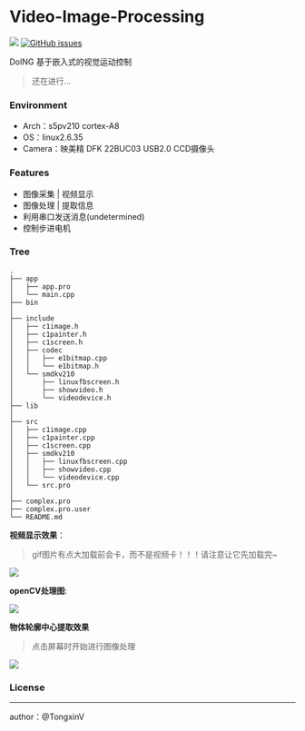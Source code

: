 # Video-Image-Processing

[![](https://img.shields.io/badge/author-TongxinV-green.svg)](https://github.com/TongxinV)
[![GitHub issues](https://img.shields.io/github/issues/TongxinV/Video-Image-Processing.svg)](https://github.com/TongxinV/Video-Image-Processing/issues)



DoING 基于嵌入式的视觉运动控制

> 还在进行...

### Environment

* Arch：s5pv210 cortex-A8
* OS：linux2.6.35
* Camera：映美精 DFK 22BUC03 USB2.0 CCD摄像头


### Features

* 图像采集 | 视频显示
* 图像处理 | 提取信息
* 利用串口发送消息(undetermined)
* 控制步进电机


### Tree


    .
    ├── app
    │   ├── app.pro
    │   └── main.cpp
    ├── bin
    │   
    ├── include
    │   ├── c1image.h
    │   ├── c1painter.h
    │   ├── c1screen.h
    │   ├── codec
    │   │   ├── e1bitmap.cpp
    │   │   └── e1bitmap.h
    │   └── smdkv210
    │       ├── linuxfbscreen.h
    │       ├── showvideo.h
    │       └── videodevice.h
    ├── lib
    │   
    ├── src
    │   ├── c1image.cpp
    │   ├── c1painter.cpp
    │   ├── c1screen.cpp
    │   ├── smdkv210
    │   │   ├── linuxfbscreen.cpp
    │   │   ├── showvideo.cpp
    │   │   └── videodevice.cpp
    │   └── src.pro
    │ 
    ├── complex.pro
    ├── complex.pro.user
    └── README.md


**视频显示效果**：

> gif图片有点大加载前会卡，而不是视频卡！！！请注意让它先加载完~


![](https://raw.githubusercontent.com/TongxinV/Video-Image-Processing/master/doc/assets/P003cc.gif)

    
**openCV处理图**:


![](https://raw.githubusercontent.com/TongxinV/Video-Image-Processing/master/doc/assets/opencv%E5%9B%BE%E5%83%8F%E5%A4%84%E7%90%86%E7%BB%93%E6%9E%9C.png)
    

**物体轮廓中心提取效果**

> 点击屏幕时开始进行图像处理

![](https://raw.githubusercontent.com/TongxinV/Video-Image-Processing/master/doc/assets/R002.png)

    

### License

 
---
author：@TongxinV
